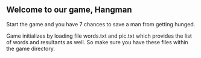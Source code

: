 ## Welcome to our game, Hangman


Start the game and you have 7 chances to save a man from getting hunged.

Game initializes by loading file words.txt and pic.txt which provides the list of words and resultants as well.
So make sure you have these files within the game directory.